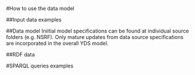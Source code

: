 #How to use the data model

##Input data examples

##Data model
Iniitial model specifications can be found at individual source folders (e.g. NSRF). Only mature updates from data source specifications are incorporated in the overall YDS model.

##RDF data

#SPARQL queries examples
